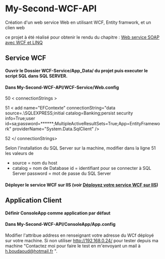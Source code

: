 # My-Second-WCF-API
Création d'un web service Web en utilisant WCF, Entity framwork, et un clien web

ce projet à été réalisé pour obtenir le rendu du chapitre : [Web service SOAP avec WCF et LINQ](https://www.dotmyself.net/doc/10.html)

## Service WCF
#### Ouvrir le Dossier WCF-Service/App_Data/ du projet puis executer le script SQL dans SQL SERVER.

#### Dans My-Second-WCF-API/WCF-Service/Web.config

50  < connectionStrings >

51     < add name="EFContexte" connectionString="data source=.\SQLEXPRESS;initial catalog=Banking;persist security info=True;user id=sa;password=******;MultipleActiveResultSets=True;App=EntityFramework" providerName="System.Data.SqlClient" />

52  </ connectionStrings>
  
Selon l'installation du SQL Server sur la machine, modifier dans la ligne 51 les valeurs de 
 - source = nom du host
 - catalog = nom de Database
 id = identifiant pour se connecter à SQL Server
 password = mot de passe du SQL Server
 
 
#### Déployer le service WCF sur IIS (voir [Déployez votre service WCF sur IIS](https://openclassrooms.com/fr/courses/2974101-creez-votre-premiere-application-connectee-en-c-net/2989701-deployez-votre-service-wcf-sur-iis))

## Application Client

#### Définir ConsoleApp comme application par défaut 

 #### Dans My-Second-WCF-API/ConsoleApp/App.config
 
 <client>
      <endpoint address="adresse du service WCF sur la machine"  />
 </client>
 
 Modifier l'attribue address en renseignant votre adresse du WCf déployé sur votre machine. Si non utiliser http://192.168.0.24/ pour tester depuis ma machine "Contactez moi pour faire le test en m'envoyant un mail à h.boudaoud@hotmail.fr ".
 
 
 

